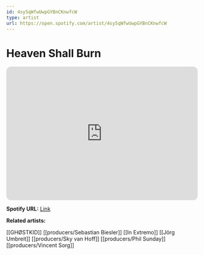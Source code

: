 ```yaml
---
id: 4sy5qWfwUwpGYBnCKnwfcW
type: artist
url: https://open.spotify.com/artist/4sy5qWfwUwpGYBnCKnwfcW
---
```

# Heaven Shall Burn

<iframe style="border-radius:12px" src="https://open.spotify.com/embed/artist/4sy5qWfwUwpGYBnCKnwfcW" width="100%" height="352" frameBorder="0" allowfullscreen="" allow="autoplay; clipboard-write; encrypted-media; fullscreen; picture-in-picture" loading="lazy"></iframe>

**Spotify URL:** [Link](https://open.spotify.com/artist/4sy5qWfwUwpGYBnCKnwfcW)

**Related artists:**

[[GHØSTKID]]
[[producers/Sebastian Biesler]]
[[In Extremo]]
[[Jörg Umbreit]]
[[producers/Sky van Hoff]]
[[producers/Phil Sunday]]
[[producers/Vincent Sorg]]
